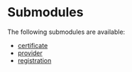 # Submodules <a name="Submodules" id="submodules"></a>

The following submodules are available:
- [certificate](./certificate.java.md)
- [provider](./provider.java.md)
- [registration](./registration.java.md)